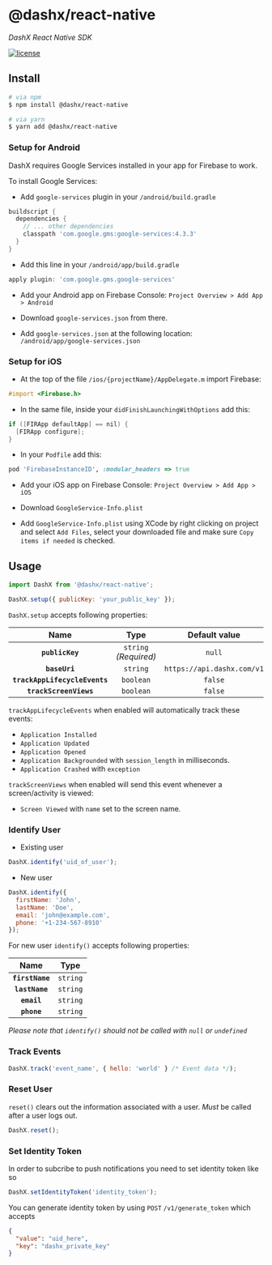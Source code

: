 # @dashx/react-native

_DashX React Native SDK_

<p>
  <a href="/LICENSE">
    <img src="https://badgen.net/badge/license/MIT/blue" alt="license"/>
  </a>
</p>

## Install

```sh
# via npm
$ npm install @dashx/react-native

# via yarn
$ yarn add @dashx/react-native
```

### Setup for Android

DashX requires Google Services installed in your app for Firebase to work.

To install Google Services:

- Add `google-services` plugin in your `/android/build.gradle`

```gradle
buildscript {
  dependencies {
    // ... other dependencies
    classpath 'com.google.gms:google-services:4.3.3'
  }
}
```

- Add this line in your `/android/app/build.gradle`

```gradle
apply plugin: 'com.google.gms.google-services'
```

- Add your Android app on Firebase Console: `Project Overview > Add App > Android`

- Download `google-services.json` from there.

- Add `google-services.json` at the following location: `/android/app/google-services.json`

### Setup for iOS

- At the top of the file `/ios/{projectName}/AppDelegate.m` import Firebase:

```objective-c
#import <Firebase.h>
```

- In the same file, inside your `didFinishLaunchingWithOptions` add this:

```objective-c
if ([FIRApp defaultApp] == nil) {
  [FIRApp configure];
}
```

- In your `Podfile` add this:

```ruby
pod 'FirebaseInstanceID', :modular_headers => true
```

- Add your iOS app on Firebase Console: `Project Overview > Add App > iOS`

- Download `GoogleService-Info.plist`

- Add `GoogleService-Info.plist` using XCode by right clicking on project and select `Add Files`, select your downloaded file and make sure `Copy items if needed` is checked.

## Usage

```javascript
import DashX from '@dashx/react-native';

DashX.setup({ publicKey: 'your_public_key' });
```

`DashX.setup` accepts following properties:

|Name|Type|Default value|
|:---:|:--:|:---:|
|**`publicKey`**|`string` _(Required)_ |`null`|
|**`baseUri`**|`string`|`https://api.dashx.com/v1`|
|**`trackAppLifecycleEvents`**|`boolean`|`false`|
|**`trackScreenViews`**|`boolean`|`false`|

`trackAppLifecycleEvents` when enabled will automatically track these events:

- `Application Installed`
- `Application Updated`
- `Application Opened`
- `Application Backgrounded` with `session_length` in milliseconds.
- `Application Crashed` with `exception`

`trackScreenViews` when enabled will send this event whenever a screen/activity is viewed:

- `Screen Viewed` with `name` set to the screen name.

### Identify User

- Existing user

```javascript
DashX.identify('uid_of_user');
```

- New user

```javascript
DashX.identify({
  firstName: 'John',
  lastName: 'Doe',
  email: 'john@example.com',
  phone: '+1-234-567-8910'
});
```

For new user `identify()` accepts following properties:

|Name|Type|
|:---:|:--:|
|**`firstName`**|`string`|
|**`lastName`**|`string`|
|**`email`**|`string`|
|**`phone`**|`string`|

*Please note that `identify()` should not be called with `null` or `undefined`*

### Track Events

```javascript
DashX.track('event_name', { hello: 'world' } /* Event data */);
```

### Reset User

`reset()` clears out the information associated with a user. *Must* be called after a user logs out.

```javascript
DashX.reset();
```

### Set Identity Token

In order to subcribe to push notifications you need to set identity token like so

```javascript
DashX.setIdentityToken('identity_token');
```

You can generate identity token by using `POST` `/v1/generate_token` which accepts

```json
{
  "value": "uid_here",
  "key": "dashx_private_key"
}
```

